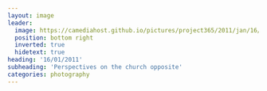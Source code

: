 ```yaml
---
layout: image
leader:
  image: https://camediahost.github.io/pictures/project365/2011/jan/16/160111.jpg
  position: bottom right
  inverted: true
  hidetext: true
heading: '16/01/2011'
subheading: 'Perspectives on the church opposite'
categories: photography
---
```

